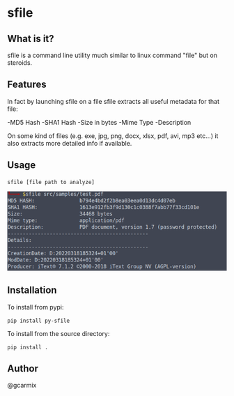 # sfile

## What is it?

sfile is a command line utility much similar to linux command "file" but on steroids.

## Features
In fact by launching sfile on a file sfile extracts all useful metadata for that file:

-MD5 Hash
-SHA1 Hash
-Size in bytes
-Mime Type
-Description

On some kind of files (e.g. exe, jpg, png, docx, xlsx, pdf, avi, mp3 etc...) it also extracts more detailed info if available.

## Usage
```
sfile [file path to analyze]
```

![terminal view](sample_test.png)
## Installation

To install from pypi:
```
pip install py-sfile
```

To install from the source directory:
```
pip install .
```

## Author

@gcarmix


